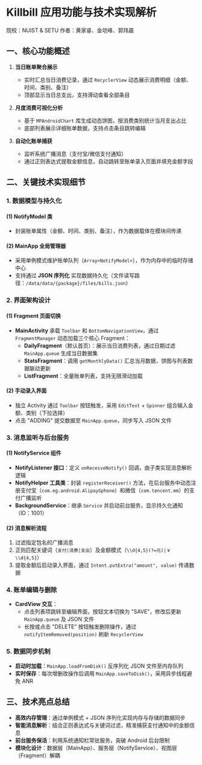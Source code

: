 # Killbill 应用功能与技术实现解析

院校：NUIST & SETU
作者：黄家睿、金垲峰、郭玮晨

## 一、核心功能概述
1. **当日账单聚合展示**  
   - 实时汇总当日消费记录，通过 `RecyclerView` 动态展示消费明细（金额、时间、类别、备注）
   - 顶部显示当日总支出，支持滑动查看全部条目

2. **月度消费可视化分析**  
   - 基于 `MPAndroidChart` 库生成动态饼图，按消费类别统计当月支出占比
   - 底部列表展示详细账单数据，支持点击条目跳转编辑

3. **自动化账单捕获**  
   - 监听系统广播消息（支付宝/微信支付通知）
   - 通过正则表达式提取金额信息，自动跳转至账单录入页面并填充金额字段

## 二、关键技术实现细节

### 1. 数据模型与持久化
#### (1) NotifyModel 类
- 封装账单属性（金额、时间、类别、备注），作为数据载体在模块间传递

#### (2) MainApp 全局管理器
- 采用单例模式维护账单队列（`Array<NotifyModel>`），作为内存中的临时存储中心
- 支持通过 **JSON 序列化** 实现数据持久化（文件读写路径：`/data/data/{package}/files/bills.json`）

### 2. 界面架构设计
#### (1) Fragment 页面切换
- **MainActivity** 承载 `Toolbar` 和 `BottomNavigationView`，通过 `FragmentManager` 动态加载三个核心 Fragment：
  - **DailyFragment**（默认首页）：展示当日消费列表，通过日期过滤 `MainApp.queue` 生成当日数据集
  - **StatsFragment**：调用 `getMonthlyData()` 汇总当月数据，饼图与列表数据联动更新
  - **ListFragment**：全量账单列表，支持无限滑动加载

#### (2) 手动录入界面
- 独立 Activity 通过 `Toolbar` 按钮触发，采用 `EditText` + `Spinner` 组合输入金额、类别（下拉选择）
- 点击 "ADDING" 提交数据至 `MainApp.queue`，同步写入 JSON 文件

### 3. 消息监听与后台服务
#### (1) NotifyService 组件
- **NotifyListener 接口**：定义 `onReceiveNotify()` 回调，由子类实现消息解析逻辑
- **NotifyHelper 工具类**：封装 `registerReceiver()` 方法，在后台服务中动态注册支付宝（`com.eg.android.AlipayGphone`）和微信（`com.tencent.mm`）的支付广播监听
- **BackgroundService**：继承 `Service` 并启动前台服务，显示持久化通知（ID：1001）

#### (2) 消息解析流程
1. 过滤指定包名的广播消息
2. 正则匹配关键词（`支付|消费|支出`）及金额模式（`\\d{4,5}(?=元)|￥\\d{4,5}`）
3. 提取金额后启动录入界面，通过 `Intent.putExtra("amount", value)` 传递数据

### 4. 账单编辑与删除
- **CardView 交互**：
  - 点击列表项跳转至编辑界面，按钮文本切换为 "SAVE"，修改后更新 `MainApp.queue` 及 JSON 文件
  - 长按或点击 "DELETE" 按钮触发删除操作，通过 `notifyItemRemoved(position)` 刷新 `RecyclerView`

### 5. 数据同步机制
- **启动时加载**：`MainApp.loadFromDisk()` 反序列化 JSON 文件至内存队列
- **实时保存**：每次增删改操作后调用 `MainApp.saveToDisk()`，采用异步线程避免 ANR

## 三、技术亮点总结
- **高效内存管理**：通过单例模式 + JSON 序列化实现内存与存储的数据同步
- **智能消息解析**：结合正则表达式与关键词过滤，精准捕获支付通知中的金额信息
- **前台服务保活**：利用系统通知栏常驻服务，突破 Android 后台限制
- **模块化设计**：数据层（MainApp）、服务层（NotifyService）、视图层（Fragment）解耦
